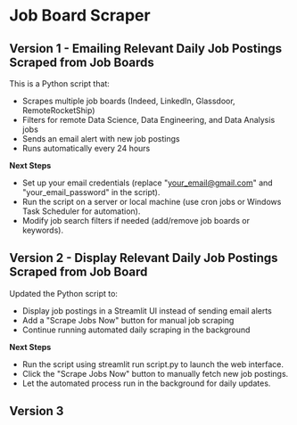 # Job Board Scraper

## Version 1 - Emailing Relevant Daily Job Postings Scraped from Job Boards
This is a Python script that:
- Scrapes multiple job boards (Indeed, LinkedIn, Glassdoor, RemoteRocketShip)
- Filters for remote Data Science, Data Engineering, and Data Analysis jobs
- Sends an email alert with new job postings
- Runs automatically every 24 hours

**Next Steps**
- Set up your email credentials (replace "your_email@gmail.com" and "your_email_password" in the script).
- Run the script on a server or local machine (use cron jobs or Windows Task Scheduler for automation).
- Modify job search filters if needed (add/remove job boards or keywords).

## Version 2 - Display Relevant Daily Job Postings Scraped from Job Board
Updated the Python script to:
- Display job postings in a Streamlit UI instead of sending email alerts
- Add a "Scrape Jobs Now" button for manual job scraping
- Continue running automated daily scraping in the background

**Next Steps**
- Run the script using streamlit run script.py to launch the web interface.
- Click the "Scrape Jobs Now" button to manually fetch new job postings.
- Let the automated process run in the background for daily updates.

## Version 3